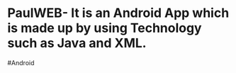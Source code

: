 # PaulWEB- It is an Android App which is made up by using Technology such as Java and XML.

#Android
